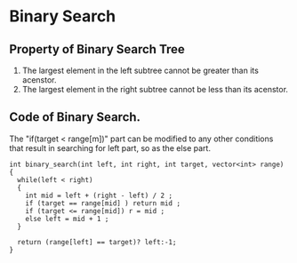 # Binary Search

## Property of Binary Search Tree
1. The largest element in the left subtree cannot be greater than its acenstor.
2. The largest element in the right subtree cannot be less than its acenstor.

## Code of Binary Search.
The "if(target < range[m])" part can be modified to any other conditions that 
result in searching for left part, so as the else part. 

```
int binary_search(int left, int right, int target, vector<int> range)
{
  while(left < right)
  {
    int mid = left + (right - left) / 2 ;
    if (target == range[mid] ) return mid ;
    if (target <= range[mid]) r = mid ;
    else left = mid + 1 ;
  }
  
  return (range[left] == target)? left:-1; 
}
```
